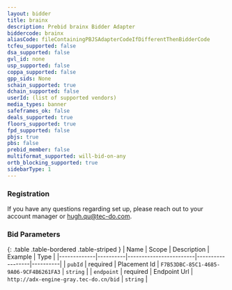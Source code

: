 ```yaml
---
layout: bidder
title: brainx
description: Prebid brainx Bidder Adapter
biddercode: brainx
aliasCode: fileContainingPBJSAdapterCodeIfDifferentThenBidderCode
tcfeu_supported: false
dsa_supported: false
gvl_id: none
usp_supported: false
coppa_supported: false
gpp_sids: None
schain_supported: true
dchain_supported: false
userId: (list of supported vendors)
media_types: banner
safeframes_ok: false
deals_supported: true
floors_supported: true
fpd_supported: false
pbjs: true
pbs: false
prebid_member: false
multiformat_supported: will-bid-on-any
ortb_blocking_supported: true
sidebarType: 1
---
```


### Registration

If you have any questions regarding set up, please reach out to your account manager or <hugh.qu@tec-do.com>.

### Bid Parameters

{: .table .table-bordered .table-striped }
| Name        | Scope    | Description            | Example          | Type     |
|-------------|----------|------------------------|------------------|----------|
| `pubId`     | required | Placement Id          | `F7B53DBC-85C1-4685-9A06-9CF4B6261FA3`      | `string` |
| `endpoint`  | required | Endpoint Url            | `http://adx-engine-gray.tec-do.cn/bid`      | `string` |
